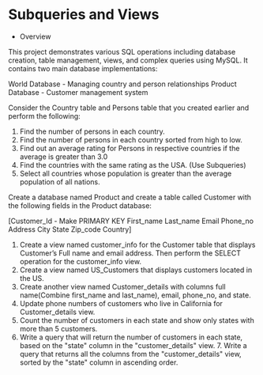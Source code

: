# Subqueries and Views

* Overview

This project demonstrates various SQL operations including database creation, table management, views, and complex queries using MySQL. It contains two main database implementations:

World Database - Managing country and person relationships
Product Database - Customer management system

Consider the Country table and Persons table that you created earlier and perform the following:
 1. Find the number of persons in each country. 
 2. Find the number of persons in each country sorted from high to low. 
 3. Find out an average rating for Persons in respective countries if the average is greater than 3.0
 4. Find the countries with the same rating as the USA. (Use Subqueries) 
 5. Select all countries whose population is greater than the average population of all nations. 
 
Create a database named Product and create a table called Customer with the following fields in the Product database: 

[Customer_Id - Make PRIMARY KEY First_name Last_name Email Phone_no Address City State Zip_code Country]

1. Create a view named customer_info for the Customer table that displays Customer’s Full name and email address. Then perform the SELECT operation for the customer_info view. 
2. Create a view named US_Customers that displays customers located in the US. 
3. Create another view named Customer_details with columns full name(Combine first_name and last_name), email, phone_no, and state. 
4. Update phone numbers of customers who live in California for Customer_details view. 
5. Count the number of customers in each state and show only states with more than 5 customers.
6. Write a query that will return the number of customers in each state, based on the "state" column in the "customer_details" view. 7. Write a query that returns all the columns from the "customer_details" view, sorted by the "state" column in ascending order.
